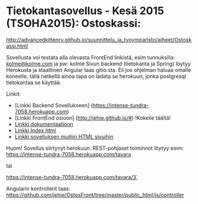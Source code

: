
# Tietokantasovellus - Kesä 2015 (TSOHA2015): Ostoskassi:

http://advancedkittenry.github.io/suunnittelu_ja_tyoymparisto/aiheet/Ostoskassi.html

Sovellusta voi testata alla olevasta FrontEnd linkistä, esim tunnuksilla: kolme@kolme.com ja pw: kolme
Sivun backend (tietokanta ja Spring) löytyy Herokusta ja staattinen Angular taas gitio:sta. Eli jos ohjelman haluaa omalle koneelle, tällä hetkellä ainoa tapa on ladata se herokuun, jonka postgresql tietokantaa se käyttää.
 
Linkit:

* [Linkki Backend Sovellukseen] (https://intense-tundra-7058.herokuapp.com)
* [Linkki FrontEnd osioon] (http://jehie.github.io/#) !Kokeile täältä!
* [Linkki dokumentaatioon](https://github.com/jehie/tsoha2015k/blob/master/doc/Dokumentaatio.pdf)
* [Linkki Index.html](https://github.com/jehie/OstosFront/blob/master/public_html/index.html)
* [Linkki sovelluksen muihin HTML sivuihin](https://github.com/jehie/OstosFront/tree/master/public_html/views)


Huom! Sovellus siirtynyt herokuun.  REST-pohjaset toiminnot löytyy esim: 
https://intense-tundra-7058.herokuapp.com/tavara

tai 

https://intense-tundra-7058.herokuapp.com/tavara/3´

Angularin kontrollerit taas: https://github.com/jehie/OstosFront/tree/master/public_html/js/controller

